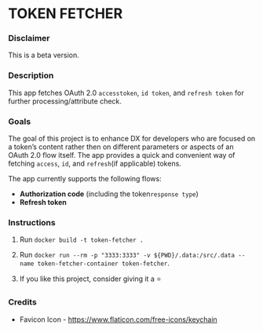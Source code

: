 # TOKEN FETCHER

### Disclaimer
This is a beta version.

### Description
This app fetches OAuth 2.0 `accesstoken`, `id token`, and `refresh token` for further processing/attribute check.

### Goals
The goal of this project is to enhance DX for developers who are focused on a token’s content rather then on different parameters or aspects of an OAuth 2.0 flow itself. The app provides a quick and convenient way of fetching `access`, `id`, and `refresh`(if applicable) tokens.

The app currently supports the following flows:
- **Authorization code** (including the token`response type`) 
- **Refresh token**


### Instructions
1. Run `docker build -t token-fetcher .`
2. Run `docker run --rm -p "3333:3333" -v ${PWD}/.data:/src/.data --name token-fetcher-container token-fetcher`.

3. If you like this project, consider giving it a ⭐️

### Credits
- Favicon Icon - https://www.flaticon.com/free-icons/keychain
<!-- - Under Construction Icon - https://www.flaticon.com/free-icons/under-construction -->